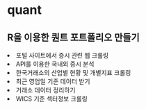 # quant
<h2>R을 이용한 퀀트 포트폴리오 만들기 </h2>
<li>포털 사이트에서 증시 관련 웹 크롤링</li>
<li>API를 이용한 국내외 증시 분석</li>
<li>한국거래소의 산업별 현황 및 개별지표 크롤링</li>
<li>최근 영업일 기준 데이터 받기</li>
<li>거래소 데이터 정리하기</li>
<li>WICS 기준 섹터정보 크롤링</li>
